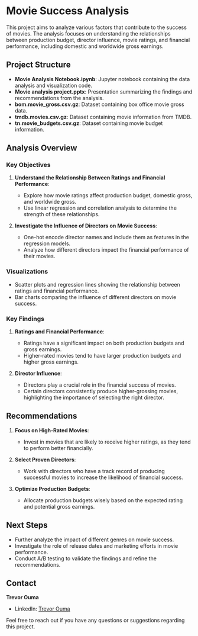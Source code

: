 # Movie Success Analysis

This project aims to analyze various factors that contribute to the success of movies. The analysis focuses on understanding the relationships between production budget, director influence, movie ratings, and financial performance, including domestic and worldwide gross earnings.

## Project Structure

- **Movie Analysis Notebook.ipynb**: Jupyter notebook containing the data analysis and visualization code.
- **Movie analysis project.pptx**: Presentation summarizing the findings and recommendations from the analysis.
- **bom.movie_gross.csv.gz**: Dataset containing box office movie gross data.
- **tmdb.movies.csv.gz**: Dataset containing movie information from TMDB.
- **tn.movie_budgets.csv.gz**: Dataset containing movie budget information.

## Analysis Overview

### Key Objectives

1. **Understand the Relationship Between Ratings and Financial Performance**:
   - Explore how movie ratings affect production budget, domestic gross, and worldwide gross.
   - Use linear regression and correlation analysis to determine the strength of these relationships.

2. **Investigate the Influence of Directors on Movie Success**:
   - One-hot encode director names and include them as features in the regression models.
   - Analyze how different directors impact the financial performance of their movies.

### Visualizations

- Scatter plots and regression lines showing the relationship between ratings and financial performance.
- Bar charts comparing the influence of different directors on movie success.

### Key Findings

1. **Ratings and Financial Performance**:
   - Ratings have a significant impact on both production budgets and gross earnings.
   - Higher-rated movies tend to have larger production budgets and higher gross earnings.

2. **Director Influence**:
   - Directors play a crucial role in the financial success of movies.
   - Certain directors consistently produce higher-grossing movies, highlighting the importance of selecting the right director.

## Recommendations

1. **Focus on High-Rated Movies**:
   - Invest in movies that are likely to receive higher ratings, as they tend to perform better financially.

2. **Select Proven Directors**:
   - Work with directors who have a track record of producing successful movies to increase the likelihood of financial success.

3. **Optimize Production Budgets**:
   - Allocate production budgets wisely based on the expected rating and potential gross earnings.

## Next Steps

- Further analyze the impact of different genres on movie success.
- Investigate the role of release dates and marketing efforts in movie performance.
- Conduct A/B testing to validate the findings and refine the recommendations.

## Contact

**Trevor Ouma**
- LinkedIn: [Trevor Ouma](https://www.linkedin.com/in/trevor-ouma)

Feel free to reach out if you have any questions or suggestions regarding this project.
